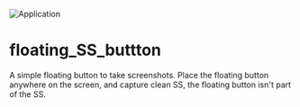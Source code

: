 ![Application]([/images/floating_button.png](https://github.com/encodedCoder/floating_SS_buttton/blob/main/images/floating_button.png))
# floating_SS_buttton
A simple floating button to take screenshots. Place the floating button anywhere on the screen, and capture clean SS, the floating button isn't part of the SS.
